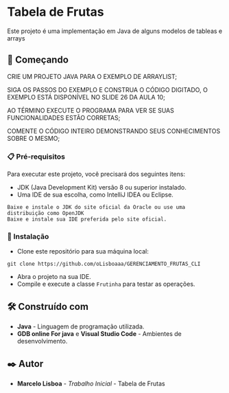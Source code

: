 # Tabela de Frutas

Este projeto é uma implementação em Java de alguns modelos de tableas e arrays

## 🚀 Começando

CRIE UM PROJETO JAVA PARA O EXEMPLO DE ARRAYLIST;

SIGA OS PASSOS DO EXEMPLO E CONSTRUA O CÓDIGO DIGITADO, O EXEMPLO ESTÁ DISPONÍVEL NO SLIDE 26 DA AULA 10;

AO TÉRMINO EXECUTE O PROGRAMA PARA VER SE SUAS FUNCIONALIDADES ESTÃO CORRETAS;

COMENTE O CÓDIGO INTEIRO DEMONSTRANDO SEUS CONHECIMENTOS SOBRE O MESMO;

### 📋 Pré-requisitos

Para executar este projeto, você precisará dos seguintes itens:

* JDK (Java Development Kit) versão 8 ou superior instalado.
* Uma IDE de sua escolha, como IntelliJ IDEA ou Eclipse.

```
Baixe e instale o JDK do site oficial da Oracle ou use uma distribuição como OpenJDK
Baixe e instale sua IDE preferida pelo site oficial.
```

### 🔧 Instalação

* Clone este repositório para sua máquina local:

```
git clone https://github.com/oLisboaaa/GERENCIAMENTO_FRUTAS_CLI

```

* Abra o projeto na sua IDE.
* Compile e execute a classe `Frutinha` para testar as operações.

## 🛠️ Construído com

* **Java** - Linguagem de programação utilizada.
* **GDB online For java** e **Visual Studio Code** - Ambientes de desenvolvimento.

## ✒️ Autor

* **Marcelo Lisboa** - *Trabalho Inicial* - Tabela de Frutas
